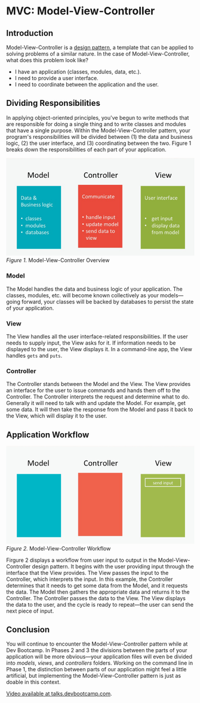# MVC:  Model-View-Controller

## Introduction

Model-View-Controller is a [design pattern](http://en.wikipedia.org/wiki/Software_design_pattern), a template that can be applied to solving problems of a similar nature.  In the case of Model-View-Controller, what does this problem look like?

- I have an application (classes, modules, data, etc.).
- I need to provide a user interface.
- I need to coordinate between the application and the user.

## Dividing Responsibilities
  
In applying object-oriented principles, you've begun to write methods that are responsible for doing a single thing and to write classes and modules that have a single purpose.  Within the Model-View-Controller pattern, your program's responsibilities will be divided between (1) the data and business logic, (2) the user interface, and (3) coordinating between the two.  Figure 1 breaks down the responsibilities of each part of your application.  

![M-V-C Overview](mvc-overview.jpg)
*Figure 1.* Model-View-Controller Overview

### Model
The Model handles the data and business logic of your application.  The classes, modules, etc. will become known collectively as your models—going forward, your classes will be backed by databases to persist the state of your application.  

### View
The View handles all the user interface-related responsibilities.  If the user needs to supply input, the View asks for it.  If information needs to be displayed to the user, the View displays it.  In a command-line app, the View handles `gets` and `puts`.

### Controller
The Controller stands between the Model and the View.  The View provides an interface for the user to issue commands and hands them off to the Controller.  The Controller interprets the request and determine what to do.  Generally it will need to talk with and update the Model.  For example, get some data.  It will then take the response from the Model and pass it back to the View, which will display it to the user.

## Application Workflow


![M-V-C Sequence](mvc-sequence.gif)
*Figure 2.* Model-View-Controller Workflow

Firgure 2 displays a workflow from user input to output in the Model-View-Controller design pattern.  It begins with the user providing input through the interface that the View provides.  The View passes the input to the Controller, which interprets the input.  In this example, the Controller determines that it needs to get some data from the Model, and it requests the data.  The Model then gathers the appropriate data and returns it to the Controller.  The Controller passes the data to the View.  The View displays the data to the user, and the cycle is ready to repeat—the user can send the next piece of input.

## Conclusion

You will continue to encounter the Model-View-Controller pattern while at Dev Bootcamp.  In Phases 2 and 3 the divisions between the parts of your application will be more obvious—your application files will even be divided into *models*, *views*, and *controllers* folders.  Working on the command line in Phase 1, the distinction between parts of our application might feel a little artificial, but implementing the Model-View-Controller pattern is just as doable in this context.


[Video available at talks.devbootcamp.com](https://talks.devbootcamp.com/intro-to-model-view-controller).